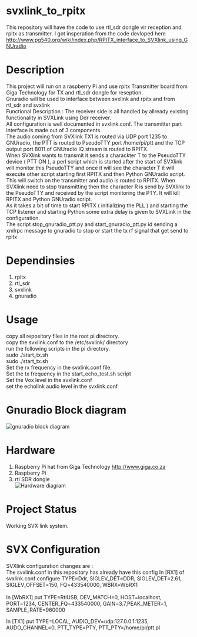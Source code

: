 # svxlink_to_rpitx
This repository will have the code to use rtl_sdr dongle vir reception and rpitx as transmitter.
I got insperation from the code devloped here http://www.pg540.org/wiki/index.php/RPITX_interface_to_SVXlink_using_GNUradio
# Description
This project will run on a raspberry Pi and use rpitx Transmitter board from Giga Technology for TX and rtl_sdr dongle for reseption.<br>
Gnuradio will be used to interface between svxlink and rpitx and from rtl_sdr and svxlink<br>
Functional Description : The receiver side is all handled by allready existing functionality in SVXLink using Ddr receiver.<br> All configuration is well documented in svxlink.conf. The transmitter part interface is made out of 3 components.<br> The audio coming from SVXlink TX1 is routed via UDP port 1235 to GNUradio, the PTT is routed to PseudoTTY port /home/pi/ptt and the TCP output port 8011 of GNUradio IQ stream is routed to RPITX.<br> When SVXlink wants to transmit it sends a charackter T to the PseudoTTY device ( PTT ON ), a perl script which is started after the start of SVXlink will monitor this PseudoTTY and once it will see the character T it will execute other script starting first RPITX snd then Python GNUradio script.<br> This will switch on the transmitter and audio is routed to RPITX. When SVXlink need to stop transmitting then the character R is send by SVXlink to the PseudoTTY and received by the script monitoring the PTY. It will kill RPITX and Python GNUradio script.<br> As it takes a bit of time to start RPITX ( initializing the PLL ) and starting the TCP listener and starting Python some extra delay is given to SVXLink in the configuration.<br>
The script stop_gnuradio_ptt.py and start_gnuradio_ptt.py id sending a xmlrpc message to gnuradio to stop or start the tx rf signal that get send to rpitx<br>
# Dependinsies
1) rpitx<br>
2) rtl_sdr<br>
3) svxlink<br>
4) gnuradio<br>
# Usage
copy all repository files in the root pi directory.<br>
copy the svxlink.conf to the /etc/svxlink/ directory<br>
run the following scripts in the pi directory.<br>
sudo ./start_tx.sh<br>
sudo ./start_tx.sh<br>
Set the rx frequency in the svxlink.conf file.<br>
Set the tx frequency in the start_echo_test.sh script<br>
Set the Vox level in the svxlink.conf<br>
set the echolink audio level in the svxlink.conf<br>

# Gnuradio Block diagram
![gnuradio block diagram](images/Rpitx_grc.JPG?raw=true "Block diagram")<br>
# Hardware
1) Raspberry Pi hat from Giga Technology http://www.giga.co.za<br>
2) Raspberry Pi<br>
3) rtl SDR dongle<br>
![Hardware diagram](images/svxlink_to_rpitx.png?raw=true "Block diagram")<br>
# Project Status
Working SVX link system.

# SVX Configuration

SVXlink configuration changes are :<br>
The svxlink.conf in this repository has already have this config
In [RX1] of svxlink.conf configure TYPE=Ddr, SIGLEV_DET=DDR, SIGLEV_DET=2.61, SIGLEV_OFFSET=150, FQ=433540000, WBRX=WbRX1<br>
<br>
In [WbRX1] put TYPE=RtlUSB, DEV_MATCH=0, HOST=localhost, PORT=1234, CENTER_FQ=433540000, GAIN=3.7,PEAK_METER=1, SAMPLE_RATE=960000<br>

In [TX1] put TYPE=LOCAL, AUDIO_DEV=udp:127.0.0.1:1235, AUDO_CHANNEL=0, PTT_TYPE=PTY, PTT_PTY=/home/pi/ptt.pl<br> 
